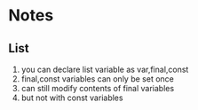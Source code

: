 # Notes

## List
1. you can declare list variable as var,final,const
2. final,const variables can only be set once
3. can still modify contents of final variables
4. but not with const variables



  